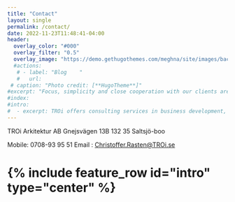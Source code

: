 ```yaml
---
title: "Contact"
layout: single
permalink: /contact/
date: 2022-11-23T11:48:41-04:00
header:
  overlay_color: "#000"
  overlay_filter: "0.5"
  overlay_image: "https://demo.gethugothemes.com/meghna/site/images/backgrounds/hero-area.jpg"
  #actions:
   # - label: "Blog    "
   #   url:
 # caption: "Photo credit: [**HugoTheme**]"
#excerpt: "Focus, simplicity and close cooperation with our clients are the basis for creating practical solutions that have a real effect for our clients and their customers."
#index:
#intro: 
#  - excerpt: TROi offers consulting services in business development, digitalization, Enterprise and solution architecture with a focus on customer value, quality and efficiency.
---
```

TROi Arkitektur AB
Gnejsvägen 13B
132 35 Saltsjö-boo

Mobile: 0708-93 95 51
Email : Christoffer.Rasten@TROi.se
# {% include feature_row id="intro" type="center" %}


